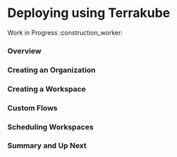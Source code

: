 # Deploying using Terrakube

Work in Progress :construction\_worker:

### Overview

### Creating an Organization

### Creating a Workspace

### Custom Flows

### Scheduling Workspaces

### Summary and Up Next





















